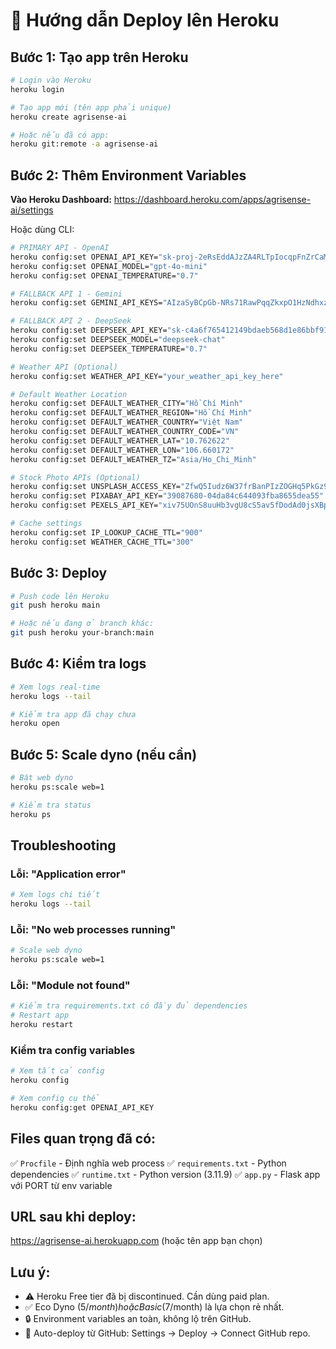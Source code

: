 # 🚀 Hướng dẫn Deploy lên Heroku

## Bước 1: Tạo app trên Heroku

```bash
# Login vào Heroku
heroku login

# Tạo app mới (tên app phải unique)
heroku create agrisense-ai

# Hoặc nếu đã có app:
heroku git:remote -a agrisense-ai
```

## Bước 2: Thêm Environment Variables

**Vào Heroku Dashboard:** https://dashboard.heroku.com/apps/agrisense-ai/settings

Hoặc dùng CLI:

```bash
# PRIMARY API - OpenAI
heroku config:set OPENAI_API_KEY="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"
heroku config:set OPENAI_MODEL="gpt-4o-mini"
heroku config:set OPENAI_TEMPERATURE="0.7"

# FALLBACK API 1 - Gemini
heroku config:set GEMINI_API_KEYS="AIzaSyBCpGb-NRs71RawPqqZkxpO1HzNdhxzjcQ,AIzaSyD5xaUUqNFWvYgxuyx-mJsxuemPo3La6mU"

# FALLBACK API 2 - DeepSeek
heroku config:set DEEPSEEK_API_KEY="sk-c4a6f765412149bdaeb568d1e86bbf91"
heroku config:set DEEPSEEK_MODEL="deepseek-chat"
heroku config:set DEEPSEEK_TEMPERATURE="0.7"

# Weather API (Optional)
heroku config:set WEATHER_API_KEY="your_weather_api_key_here"

# Default Weather Location
heroku config:set DEFAULT_WEATHER_CITY="Hồ Chí Minh"
heroku config:set DEFAULT_WEATHER_REGION="Hồ Chí Minh"
heroku config:set DEFAULT_WEATHER_COUNTRY="Việt Nam"
heroku config:set DEFAULT_WEATHER_COUNTRY_CODE="VN"
heroku config:set DEFAULT_WEATHER_LAT="10.762622"
heroku config:set DEFAULT_WEATHER_LON="106.660172"
heroku config:set DEFAULT_WEATHER_TZ="Asia/Ho_Chi_Minh"

# Stock Photo APIs (Optional)
heroku config:set UNSPLASH_ACCESS_KEY="ZfwQ5Iudz6W37frBanPIzZOGHq5PkGz9TMe4cAHc1Ak"
heroku config:set PIXABAY_API_KEY="39087680-04da84c644093fba8655dea55"
heroku config:set PEXELS_API_KEY="xiv75UOnS8uuHb3vgU8cS5av5fDodAd0jsXBpGMXF2gBexowzSdZctDW"

# Cache settings
heroku config:set IP_LOOKUP_CACHE_TTL="900"
heroku config:set WEATHER_CACHE_TTL="300"
```

## Bước 3: Deploy

```bash
# Push code lên Heroku
git push heroku main

# Hoặc nếu đang ở branch khác:
git push heroku your-branch:main
```

## Bước 4: Kiểm tra logs

```bash
# Xem logs real-time
heroku logs --tail

# Kiểm tra app đã chạy chưa
heroku open
```

## Bước 5: Scale dyno (nếu cần)

```bash
# Bật web dyno
heroku ps:scale web=1

# Kiểm tra status
heroku ps
```

## Troubleshooting

### Lỗi: "Application error"
```bash
# Xem logs chi tiết
heroku logs --tail
```

### Lỗi: "No web processes running"
```bash
# Scale web dyno
heroku ps:scale web=1
```

### Lỗi: "Module not found"
```bash
# Kiểm tra requirements.txt có đầy đủ dependencies
# Restart app
heroku restart
```

### Kiểm tra config variables
```bash
# Xem tất cả config
heroku config

# Xem config cụ thể
heroku config:get OPENAI_API_KEY
```

## Files quan trọng đã có:

✅ `Procfile` - Định nghĩa web process
✅ `requirements.txt` - Python dependencies
✅ `runtime.txt` - Python version (3.11.9)
✅ `app.py` - Flask app với PORT từ env variable

## URL sau khi deploy:

https://agrisense-ai.herokuapp.com (hoặc tên app bạn chọn)

## Lưu ý:

- ⚠️ Heroku Free tier đã bị discontinued. Cần dùng paid plan.
- ✅ Eco Dyno ($5/month) hoặc Basic ($7/month) là lựa chọn rẻ nhất.
- 🔒 Environment variables an toàn, không lộ trên GitHub.
- 🚀 Auto-deploy từ GitHub: Settings → Deploy → Connect GitHub repo.
